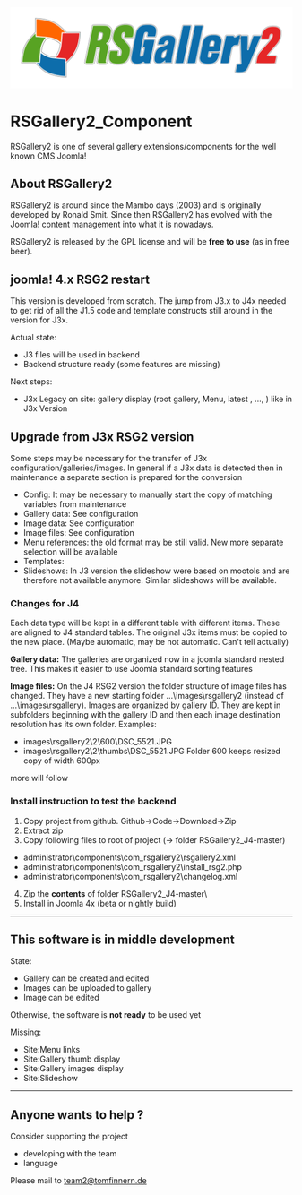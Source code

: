 ![RSGallery logo with text](https://github.com/RSGallery2/RSGallery2_Project/blob/master/RSG2_icons/RSG2_Logo/RSG2_logoText.svg)

# RSGallery2_Component

RSGallery2 is one of several gallery extensions/components for the well known CMS Joomla!

## About RSGallery2

RSGallery2 is around since the Mambo days (2003) and is originally developed by Ronald Smit. Since then RSGallery2 has
evolved with the Joomla! content management into what it is nowadays.

RSGallery2 is released by the GPL license and will be **free to use** (as in free beer).

## **joomla! 4.x RSG2 restart**

This version is developed from scratch. The jump from J3.x to J4x needed to get rid of all the J1.5 code and template
constructs still around in the version for J3x.

Actual state:

* J3 files will be used in backend
* Backend structure ready (some features are missing)

Next steps:

* J3x Legacy on site: gallery display (root gallery, Menu, latest , ..., ) like in J3x Version

## **Upgrade from J3x RSG2 version**

Some steps may be necessary for the transfer of J3x configuration/galleries/images. In general if a J3x data is detected
then in maintenance a separate section is prepared for the conversion

- Config: It may be necessary to manually start the copy of matching variables from maintenance
- Gallery data: See configuration
- Image data: See configuration
- Image files: See configuration
- Menu references: the old format may be still valid. New more separate selection will be available
- Templates:
- Slideshows: In J3 version the slideshow were based on mootols and are therefore not available anymore. Similar
  slideshows will be available.

### Changes for J4

Each data type will be kept in a different table with different items. These are aligned to J4 standard tables. The
original J3x items must be copied to the new place. (Maybe automatic, may be not automatic. Can't tell actually)

**Gallery data:** The galleries are organized now in a joomla standard nested tree. This makes it easier to use Joomla
standard sorting features

**Image files:** On the J4 RSG2 version the folder structure of image files has changed. They have a new starting folder
...\images\rsgallery2 (instead of ...\images\rsgallery). Images are organized by gallery ID. They are kept in subfolders
beginning with the gallery ID and then each image destination resolution has its own folder. Examples:

- images\rsgallery2\2\600\DSC_5521.JPG
- images\rsgallery2\2\thumbs\DSC_5521.JPG Folder 600 keeps resized copy of width 600px

more will follow

### Install instruction to test the backend

1. Copy project from github. Github->Code->Download->Zip
2. Extract zip
3. Copy following files to root of project (-> folder RSGallery2_J4-master)

- administrator\components\com_rsgallery2\rsgallery2.xml
- administrator\components\com_rsgallery2\install_rsg2.php
- administrator\components\com_rsgallery2\changelog.xml

4. Zip the **contents** of folder RSGallery2_J4-master\
5. Install in Joomla 4x (beta or nightly build)

--------------------------------------------------------------------------------

## **This software is in middle development**

State:

- Gallery can be created and edited
- Images can be uploaded to gallery
- Image can be edited

Otherwise, the software is **not ready** to be used yet

Missing:

- Site:Menu links
- Site:Gallery thumb display
- Site:Gallery images display
- Site:Slideshow

--------------------------------------------------------------------------------

## Anyone wants to help ?

Consider supporting the project

* developing with the team
* language

Please mail to team2@tomfinnern.de


